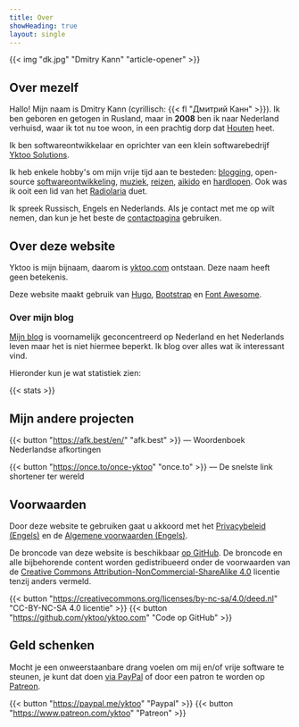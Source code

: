 ```yaml
---
title: Over
showHeading: true
layout: single
---
```


{{< img "dk.jpg" "Dmitry Kann" "article-opener" >}}

## Over mezelf

Hallo! Mijn naam is Dmitry Kann (cyrillisch: {{< fl "Дмитрий Канн" >}}). Ik ben geboren en getogen in Rusland, maar in **2008** ben ik naar Nederland verhuisd, waar ik tot nu toe woon, in een prachtig dorp dat [Houten](en;0221) heet.

Ik ben softwareontwikkelaar en oprichter van een klein softwarebedrijf [Yktoo Solutions](https://yktoo.solutions).

Ik heb enkele hobby's om mijn vrije tijd aan te besteden: [blogging](/), open-source [softwareontwikkeling](en;/software), [muziek](en;/tags/music), [reizen](en;/tags/travel), [aikido](en;/tags/aikido) en [hardlopen](en;/tags/running). Ook was ik ooit een lid van het [Radiolaria](en;/radiolaria) duet.

Ik spreek Russisch, Engels en Nederlands. Als je contact met me op wilt nemen, dan kun je het beste de [contactpagina](/about/contact) gebruiken.

## Over deze website

Yktoo is mijn bijnaam, daarom is <u>yktoo.com</u> ontstaan. Deze naam heeft geen betekenis.

Deze website maakt gebruik van [Hugo](https://gohugo.io/), [Bootstrap](http://getbootstrap.com/) en [Font Awesome](https://fontawesome.com/).

### Over mijn blog

[Mijn blog](/) is voornamelijk geconcentreerd op Nederland en het Nederlands leven maar het is niet hiermee beperkt. Ik blog over alles wat ik interessant vind.

Hieronder kun je wat statistiek zien:

{{< stats >}}

## Mijn andere projecten

{{< button "https://afk.best/en/" "afk.best" >}} — Woordenboek Nederlandse afkortingen

{{< button "https://once.to/once-yktoo" "once.to" >}} — De snelste link shortener ter wereld

## Voorwaarden

Door deze website te gebruiken gaat u akkoord met het [Privacybeleid (Engels)](en;/about/privacy) en de [Algemene voorwaarden (Engels)](en;/about/tos).

De broncode van deze website is beschikbaar [op GitHub](https://github.com/yktoo/yktoo.com). De broncode en alle bijbehorende content worden gedistribueerd onder de voorwaarden van de [Creative Commons Attribution-NonCommercial-ShareAlike 4.0](https://creativecommons.org/licenses/by-sa/4.0/deed.nl) licentie tenzij anders vermeld.

{{< button "https://creativecommons.org/licenses/by-nc-sa/4.0/deed.nl" "<i class='fab fa-creative-commons'></i><i class='fab fa-creative-commons-by'></i><i class='fab fa-creative-commons-nc'></i><i class='fab fa-creative-commons-sa bycon'></i>CC-BY-NC-SA 4.0 licentie" >}}
{{< button "https://github.com/yktoo/yktoo.com" "<i class='fab fa-github bycon'></i>Code op GitHub" >}}

## Geld schenken

Mocht je een onweerstaanbare drang voelen om mij en/of vrije software te steunen, je kunt dat doen [via PayPal](https://paypal.me/yktoo) of door een patron te worden op [Patreon](https://www.patreon.com/yktoo).

{{< button "https://paypal.me/yktoo" "<i class='fab fa-paypal bycon'></i>Paypal" >}}
{{< button "https://www.patreon.com/yktoo" "<i class='fab fa-patreon bycon'></i>Patreon" >}}
